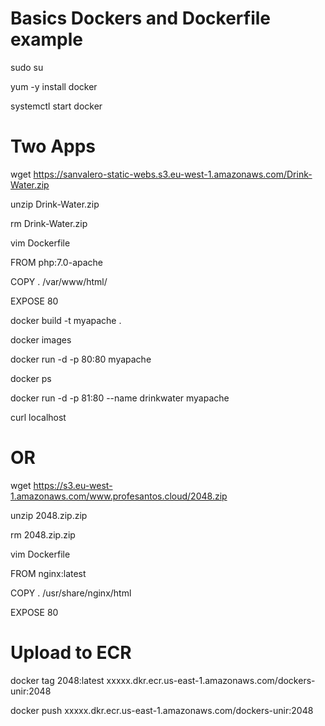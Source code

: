 # Basics Dockers and Dockerfile example

sudo su 

yum -y install docker 

systemctl start docker


# Two Apps
wget https://sanvalero-static-webs.s3.eu-west-1.amazonaws.com/Drink-Water.zip 

unzip Drink-Water.zip 

rm Drink-Water.zip 

vim Dockerfile 

FROM php:7.0-apache 

COPY . /var/www/html/ 

EXPOSE 80 

docker build -t myapache . 

docker images 

docker run -d -p 80:80 myapache 

docker ps 

docker run -d -p 81:80 --name drinkwater myapache 

curl localhost

# OR

wget https://s3.eu-west-1.amazonaws.com/www.profesantos.cloud/2048.zip

unzip 2048.zip.zip 

rm 2048.zip.zip 

vim Dockerfile 

FROM nginx:latest

COPY . /usr/share/nginx/html

EXPOSE 80

# Upload to ECR

docker tag 2048:latest xxxxx.dkr.ecr.us-east-1.amazonaws.com/dockers-unir:2048

docker push  xxxxx.dkr.ecr.us-east-1.amazonaws.com/dockers-unir:2048

